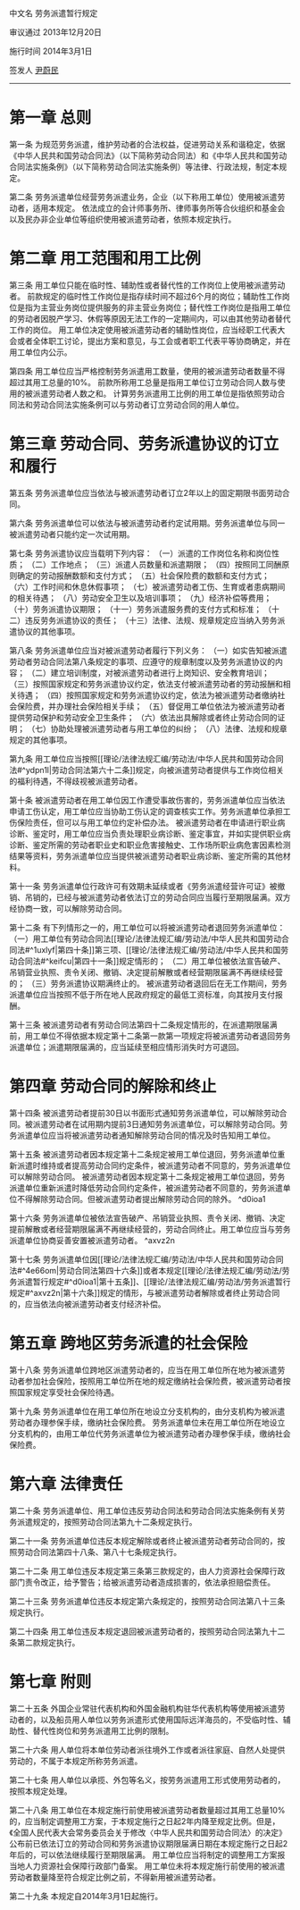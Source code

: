 中文名
劳务派遣暂行规定

审议通过
2013年12月20日

施行时间
2014年3月1日

签发人
[尹蔚民](https://baike.baidu.com/item/%E5%B0%B9%E8%94%9A%E6%B0%91?fromModule=lemma_inlink)
___
# 第一章 总则
第一条 为规范劳务派遣，维护劳动者的合法权益，促进劳动关系和谐稳定，依据《中华人民共和国劳动合同法》（以下简称劳动合同法）和《中华人民共和国劳动合同法实施条例》（以下简称劳动合同法实施条例）等法律、行政法规，制定本规定。

第二条 劳务派遣单位经营劳务派遣业务，企业（以下称用工单位）使用被派遣劳动者，适用本规定。
依法成立的会计师事务所、律师事务所等合伙组织和基金会以及民办非企业单位等组织使用被派遣劳动者，依照本规定执行。
# 第二章 用工范围和用工比例
第三条 用工单位只能在临时性、辅助性或者替代性的工作岗位上使用被派遣劳动者。
前款规定的临时性工作岗位是指存续时间不超过6个月的岗位；辅助性工作岗位是指为主营业务岗位提供服务的非主营业务岗位；替代性工作岗位是指用工单位的劳动者因脱产学习、休假等原因无法工作的一定期间内，可以由其他劳动者替代工作的岗位。
用工单位决定使用被派遣劳动者的辅助性岗位，应当经职工代表大会或者全体职工讨论，提出方案和意见，与工会或者职工代表平等协商确定，并在用工单位内公示。

第四条 用工单位应当严格控制劳务派遣用工数量，使用的被派遣劳动者数量不得超过其用工总量的10%。
前款所称用工总量是指用工单位订立劳动合同人数与使用的被派遣劳动者人数之和。
计算劳务派遣用工比例的用工单位是指依照劳动合同法和劳动合同法实施条例可以与劳动者订立劳动合同的用人单位。
# 第三章 劳动合同、劳务派遣协议的订立和履行
第五条 劳务派遣单位应当依法与被派遣劳动者订立2年以上的固定期限书面劳动合同。

第六条 劳务派遣单位可以依法与被派遣劳动者约定试用期。劳务派遣单位与同一被派遣劳动者只能约定一次试用期。

第七条 劳务派遣协议应当载明下列内容：
（一）派遣的工作岗位名称和岗位性质；
（二）工作地点；
（三）派遣人员数量和派遣期限；
（四）按照同工同酬原则确定的劳动报酬数额和支付方式；
（五）社会保险费的数额和支付方式；
（六）工作时间和休息休假事项；
（七）被派遣劳动者工伤、生育或者患病期间的相关待遇；
（八）劳动安全卫生以及培训事项；
（九）经济补偿等费用；
（十）劳务派遣协议期限；
（十一）劳务派遣服务费的支付方式和标准；
（十二）违反劳务派遣协议的责任；
（十三）法律、法规、规章规定应当纳入劳务派遣协议的其他事项。

第八条 劳务派遣单位应当对被派遣劳动者履行下列义务：
（一）如实告知被派遣劳动者劳动合同法第八条规定的事项、应遵守的规章制度以及劳务派遣协议的内容；
（二）建立培训制度，对被派遣劳动者进行上岗知识、安全教育培训；
（三）按照国家规定和劳务派遣协议约定，依法支付被派遣劳动者的劳动报酬和相关待遇；
（四）按照国家规定和劳务派遣协议约定，依法为被派遣劳动者缴纳社会保险费，并办理社会保险相关手续；
（五）督促用工单位依法为被派遣劳动者提供劳动保护和劳动安全卫生条件；
（六）依法出具解除或者终止劳动合同的证明；
（七）协助处理被派遣劳动者与用工单位的纠纷；
（八）法律、法规和规章规定的其他事项。

第九条 用工单位应当按照[[理论/法律法规汇编/劳动法/中华人民共和国劳动合同法#^ydpn1l|劳动合同法第六十二条]]规定，向被派遣劳动者提供与工作岗位相关的福利待遇，不得歧视被派遣劳动者。

第十条 被派遣劳动者在用工单位因工作遭受事故伤害的，劳务派遣单位应当依法申请工伤认定，用工单位应当协助工伤认定的调查核实工作。劳务派遣单位承担工伤保险责任，但可以与用工单位约定补偿办法。
被派遣劳动者在申请进行职业病诊断、鉴定时，用工单位应当负责处理职业病诊断、鉴定事宜，并如实提供职业病诊断、鉴定所需的劳动者职业史和职业危害接触史、工作场所职业病危害因素检测结果等资料，劳务派遣单位应当提供被派遣劳动者职业病诊断、鉴定所需的其他材料。

第十一条 劳务派遣单位行政许可有效期未延续或者《劳务派遣经营许可证》被撤销、吊销的，已经与被派遣劳动者依法订立的劳动合同应当履行至期限届满。双方经协商一致，可以解除劳动合同。

第十二条 有下列情形之一的，用工单位可以将被派遣劳动者退回劳务派遣单位：
（一）用工单位有劳动合同法[[理论/法律法规汇编/劳动法/中华人民共和国劳动合同法#^1uxlyf|第四十条]]第三项、[[理论/法律法规汇编/劳动法/中华人民共和国劳动合同法#^keifcu|第四十一条]]规定情形的；
（二）用工单位被依法宣告破产、吊销营业执照、责令关闭、撤销、决定提前解散或者经营期限届满不再继续经营的；
（三）劳务派遣协议期满终止的。
被派遣劳动者退回后在无工作期间，劳务派遣单位应当按照不低于所在地人民政府规定的最低工资标准，向其按月支付报酬。

第十三条 被派遣劳动者有劳动合同法第四十二条规定情形的，在派遣期限届满前，用工单位不得依据本规定第十二条第一款第一项规定将被派遣劳动者退回劳务派遣单位；派遣期限届满的，应当延续至相应情形消失时方可退回。 
# 第四章 劳动合同的解除和终止
第十四条 被派遣劳动者提前30日以书面形式通知劳务派遣单位，可以解除劳动合同。被派遣劳动者在试用期内提前3日通知劳务派遣单位，可以解除劳动合同。劳务派遣单位应当将被派遣劳动者通知解除劳动合同的情况及时告知用工单位。

第十五条 被派遣劳动者因本规定第十二条规定被用工单位退回，劳务派遣单位重新派遣时维持或者提高劳动合同约定条件，被派遣劳动者不同意的，劳务派遣单位可以解除劳动合同。
被派遣劳动者因本规定第十二条规定被用工单位退回，劳务派遣单位重新派遣时降低劳动合同约定条件，被派遣劳动者不同意的，劳务派遣单位不得解除劳动合同。但被派遣劳动者提出解除劳动合同的除外。 ^d0ioa1

第十六条 劳务派遣单位被依法宣告破产、吊销营业执照、责令关闭、撤销、决定提前解散或者经营期限届满不再继续经营的，劳动合同终止。用工单位应当与劳务派遣单位协商妥善安置被派遣劳动者。 ^axvz2n

第十七条 劳务派遣单位因[[理论/法律法规汇编/劳动法/中华人民共和国劳动合同法#^4e66om|劳动合同法第四十六条]]或者本规定[[理论/法律法规汇编/劳动法/劳务派遣暂行规定#^d0ioa1|第十五条]]、[[理论/法律法规汇编/劳动法/劳务派遣暂行规定#^axvz2n|第十六条]]规定的情形，与被派遣劳动者解除或者终止劳动合同的，应当依法向被派遣劳动者支付经济补偿。 
# 第五章 跨地区劳务派遣的社会保险
第十八条 劳务派遣单位跨地区派遣劳动者的，应当在用工单位所在地为被派遣劳动者参加社会保险，按照用工单位所在地的规定缴纳社会保险费，被派遣劳动者按照国家规定享受社会保险待遇。

第十九条 劳务派遣单位在用工单位所在地设立分支机构的，由分支机构为被派遣劳动者办理参保手续，缴纳社会保险费。
劳务派遣单位未在用工单位所在地设立分支机构的，由用工单位代劳务派遣单位为被派遣劳动者办理参保手续，缴纳社会保险费。 
# 第六章 法律责任
第二十条 劳务派遣单位、用工单位违反劳动合同法和劳动合同法实施条例有关劳务派遣规定的，按照劳动合同法第九十二条规定执行。

第二十一条 劳务派遣单位违反本规定解除或者终止被派遣劳动者劳动合同的，按照劳动合同法第四十八条、第八十七条规定执行。

第二十二条 用工单位违反本规定第三条第三款规定的，由人力资源社会保障行政部门责令改正，给予警告；给被派遣劳动者造成损害的，依法承担赔偿责任。

第二十三条 劳务派遣单位违反本规定第六条规定的，按照劳动合同法第八十三条规定执行。

第二十四条 用工单位违反本规定退回被派遣劳动者的，按照劳动合同法第九十二条第二款规定执行。  
# 第七章 附则
第二十五条 外国企业常驻代表机构和外国金融机构驻华代表机构等使用被派遣劳动者的，以及船员用人单位以劳务派遣形式使用国际远洋海员的，不受临时性、辅助性、替代性岗位和劳务派遣用工比例的限制。

第二十六条 用人单位将本单位劳动者派往境外工作或者派往家庭、自然人处提供劳动的，不属于本规定所称劳务派遣。

第二十七条 用人单位以承揽、外包等名义，按劳务派遣用工形式使用劳动者的，按照本规定处理。

第二十八条 用工单位在本规定施行前使用被派遣劳动者数量超过其用工总量10%的，应当制定调整用工方案，于本规定施行之日起2年内降至规定比例。但是，《全国人民代表大会常务委员会关于修改〈中华人民共和国劳动合同法〉的决定》公布前已依法订立的劳动合同和劳务派遣协议期限届满日期在本规定施行之日起2年后的，可以依法继续履行至期限届满。
用工单位应当将制定的调整用工方案报当地人力资源社会保障行政部门备案。
用工单位未将本规定施行前使用的被派遣劳动者数量降至符合规定比例之前，不得新用被派遣劳动者。

第二十九条 本规定自2014年3月1日起施行。